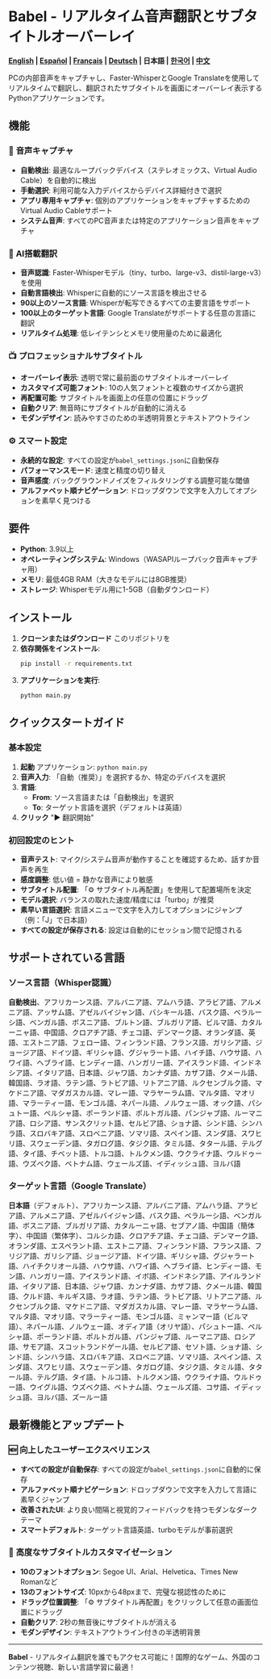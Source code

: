 # Babel - リアルタイム音声翻訳とサブタイトルオーバーレイ

**[English](README.md) | [Español](README_ES.md) | [Français](README_FR.md) | [Deutsch](README_DE.md) | 日本語 | [한국어](README_KO.md) | [中文](README_ZH.md)**

PCの内部音声をキャプチャし、Faster-WhisperとGoogle Translateを使用してリアルタイムで翻訳し、翻訳されたサブタイトルを画面にオーバーレイ表示するPythonアプリケーションです。

## 機能

### 🎵 **音声キャプチャ**
- **自動検出**: 最適なループバックデバイス（ステレオミックス、Virtual Audio Cable）を自動的に検出
- **手動選択**: 利用可能な入力デバイスからデバイス詳細付きで選択
- **アプリ専用キャプチャ**: 個別のアプリケーションをキャプチャするためのVirtual Audio Cableサポート
- **システム音声**: すべてのPC音声または特定のアプリケーション音声をキャプチャ

### 🧠 **AI搭載翻訳**
- **音声認識**: Faster-Whisperモデル（tiny、turbo、large-v3、distil-large-v3）を使用
- **自動言語検出**: Whisperに自動的にソース言語を検出させる
- **90以上のソース言語**: Whisperが転写できるすべての主要言語をサポート
- **100以上のターゲット言語**: Google Translateがサポートする任意の言語に翻訳
- **リアルタイム処理**: 低レイテンシとメモリ使用量のために最適化

### 📺 **プロフェッショナルサブタイトル**
- **オーバーレイ表示**: 透明で常に最前面のサブタイトルオーバーレイ
- **カスタマイズ可能フォント**: 10の人気フォントと複数のサイズから選択
- **再配置可能**: サブタイトルを画面上の任意の位置にドラッグ
- **自動クリア**: 無音時にサブタイトルが自動的に消える
- **モダンデザイン**: 読みやすさのための半透明背景とテキストアウトライン

### ⚙️ **スマート設定**
- **永続的な設定**: すべての設定が`babel_settings.json`に自動保存
- **パフォーマンスモード**: 速度と精度の切り替え
- **音声感度**: バックグラウンドノイズをフィルタリングする調整可能な閾値
- **アルファベット順ナビゲーション**: ドロップダウンで文字を入力してオプションを素早く見つける

## 要件

- **Python**: 3.9以上
- **オペレーティングシステム**: Windows（WASAPIループバック音声キャプチャ用）
- **メモリ**: 最低4GB RAM（大きなモデルには8GB推奨）
- **ストレージ**: Whisperモデル用に1-5GB（自動ダウンロード）

## インストール

1. **クローンまたはダウンロード** このリポジトリを
2. **依存関係をインストール**:
   ```bash
   pip install -r requirements.txt
   ```
3. **アプリケーションを実行**:
   ```bash
   python main.py
   ```

## クイックスタートガイド

### 基本設定
1. **起動** アプリケーション: `python main.py`
2. **音声入力**: 「自動（推奨）」を選択するか、特定のデバイスを選択
3. **言語**: 
   - **From**: ソース言語または「自動検出」を選択
   - **To**: ターゲット言語を選択（デフォルトは英語）
4. **クリック** "▶️ 翻訳開始"

### 初回設定のヒント
- **音声テスト**: マイク/システム音声が動作することを確認するため、話すか音声を再生
- **感度調整**: 低い値 = 静かな音声により敏感
- **サブタイトル配置**: 「⚙ サブタイトル再配置」を使用して配置場所を決定
- **モデル選択**: バランスの取れた速度/精度には「turbo」が推奨
- **素早い言語選択**: 言語メニューで文字を入力してオプションにジャンプ（例：「J」で日本語）
- **すべての設定が保存される**: 設定は自動的にセッション間で記憶される

## サポートされている言語

### ソース言語（Whisper認識）
**自動検出**、アフリカーンス語、アルバニア語、アムハラ語、アラビア語、アルメニア語、アッサム語、アゼルバイジャン語、バシキール語、バスク語、ベラルーシ語、ベンガル語、ボスニア語、ブルトン語、ブルガリア語、ビルマ語、カタルーニャ語、中国語、クロアチア語、チェコ語、デンマーク語、オランダ語、英語、エストニア語、フェロー語、フィンランド語、フランス語、ガリシア語、ジョージア語、ドイツ語、ギリシャ語、グジャラート語、ハイチ語、ハウサ語、ハワイ語、ヘブライ語、ヒンディー語、ハンガリー語、アイスランド語、インドネシア語、イタリア語、日本語、ジャワ語、カンナダ語、カザフ語、クメール語、韓国語、ラオ語、ラテン語、ラトビア語、リトアニア語、ルクセンブルク語、マケドニア語、マダガスカル語、マレー語、マラヤーラム語、マルタ語、マオリ語、マラーティー語、モンゴル語、ネパール語、ノルウェー語、オック語、パシュトー語、ペルシャ語、ポーランド語、ポルトガル語、パンジャブ語、ルーマニア語、ロシア語、サンスクリット語、セルビア語、ショナ語、シンド語、シンハラ語、スロバキア語、スロベニア語、ソマリ語、スペイン語、スンダ語、スワヒリ語、スウェーデン語、タガログ語、タジク語、タミル語、タタール語、テルグ語、タイ語、チベット語、トルコ語、トルクメン語、ウクライナ語、ウルドゥー語、ウズベク語、ベトナム語、ウェールズ語、イディッシュ語、ヨルバ語

### ターゲット言語（Google Translate）
**日本語**（デフォルト）、アフリカーンス語、アルバニア語、アムハラ語、アラビア語、アルメニア語、アゼルバイジャン語、バスク語、ベラルーシ語、ベンガル語、ボスニア語、ブルガリア語、カタルーニャ語、セブアノ語、中国語（簡体字）、中国語（繁体字）、コルシカ語、クロアチア語、チェコ語、デンマーク語、オランダ語、エスペラント語、エストニア語、フィンランド語、フランス語、フリジア語、ガリシア語、ジョージア語、ドイツ語、ギリシャ語、グジャラート語、ハイチクリオール語、ハウサ語、ハワイ語、ヘブライ語、ヒンディー語、モン語、ハンガリー語、アイスランド語、イボ語、インドネシア語、アイルランド語、イタリア語、日本語、ジャワ語、カンナダ語、カザフ語、クメール語、韓国語、クルド語、キルギス語、ラオ語、ラテン語、ラトビア語、リトアニア語、ルクセンブルク語、マケドニア語、マダガスカル語、マレー語、マラヤーラム語、マルタ語、マオリ語、マラーティー語、モンゴル語、ミャンマー語（ビルマ語）、ネパール語、ノルウェー語、オディア語（オリヤ語）、パシュトー語、ペルシャ語、ポーランド語、ポルトガル語、パンジャブ語、ルーマニア語、ロシア語、サモア語、スコットランドゲール語、セルビア語、セソト語、ショナ語、シンド語、シンハラ語、スロバキア語、スロベニア語、ソマリ語、スペイン語、スンダ語、スワヒリ語、スウェーデン語、タガログ語、タジク語、タミル語、タタール語、テルグ語、タイ語、トルコ語、トルクメン語、ウクライナ語、ウルドゥー語、ウイグル語、ウズベク語、ベトナム語、ウェールズ語、コサ語、イディッシュ語、ヨルバ語、ズールー語

## 最新機能とアップデート

### 🆕 **向上したユーザーエクスペリエンス** 
- **すべての設定が自動保存**: すべての設定が`babel_settings.json`に自動的に保存
- **アルファベット順ナビゲーション**: ドロップダウンで文字を入力して言語に素早くジャンプ
- **改善されたUI**: より良い間隔と視覚的フィードバックを持つモダンなダークテーマ
- **スマートデフォルト**: ターゲット言語英語、turboモデルが事前選択

### 🎨 **高度なサブタイトルカスタマイゼーション**
- **10のフォントオプション**: Segoe UI、Arial、Helvetica、Times New Romanなど
- **13のフォントサイズ**: 10pxから48pxまで、完璧な視認性のために
- **ドラッグ位置調整**: 「⚙ サブタイトル再配置」をクリックして任意の画面位置にドラッグ
- **自動クリア**: 2秒の無音後にサブタイトルが消える
- **モダンデザイン**: テキストアウトライン付きの半透明背景

---

**Babel** - リアルタイム翻訳を誰でもアクセス可能に！国際的なゲーム、外国のコンテンツ視聴、新しい言語学習に最適！
